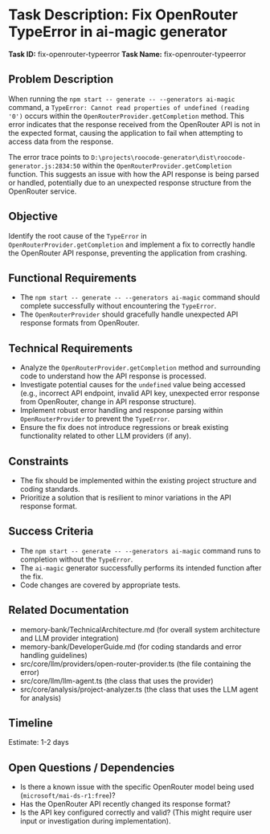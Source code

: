 # Task Description: Fix OpenRouter TypeError in ai-magic generator

**Task ID:** fix-openrouter-typeerror
**Task Name:** fix-openrouter-typeerror

## Problem Description

When running the `npm start -- generate -- --generators ai-magic` command, a `TypeError: Cannot read properties of undefined (reading '0')` occurs within the `OpenRouterProvider.getCompletion` method. This error indicates that the response received from the OpenRouter API is not in the expected format, causing the application to fail when attempting to access data from the response.

The error trace points to `D:\projects\roocode-generator\dist\roocode-generator.js:2834:50` within the `OpenRouterProvider.getCompletion` function. This suggests an issue with how the API response is being parsed or handled, potentially due to an unexpected response structure from the OpenRouter service.

## Objective

Identify the root cause of the `TypeError` in `OpenRouterProvider.getCompletion` and implement a fix to correctly handle the OpenRouter API response, preventing the application from crashing.

## Functional Requirements

- The `npm start -- generate -- --generators ai-magic` command should complete successfully without encountering the `TypeError`.
- The `OpenRouterProvider` should gracefully handle unexpected API response formats from OpenRouter.

## Technical Requirements

- Analyze the `OpenRouterProvider.getCompletion` method and surrounding code to understand how the API response is processed.
- Investigate potential causes for the `undefined` value being accessed (e.g., incorrect API endpoint, invalid API key, unexpected error response from OpenRouter, change in API response structure).
- Implement robust error handling and response parsing within `OpenRouterProvider` to prevent the `TypeError`.
- Ensure the fix does not introduce regressions or break existing functionality related to other LLM providers (if any).

## Constraints

- The fix should be implemented within the existing project structure and coding standards.
- Prioritize a solution that is resilient to minor variations in the API response format.

## Success Criteria

- The `npm start -- generate -- --generators ai-magic` command runs to completion without the `TypeError`.
- The `ai-magic` generator successfully performs its intended function after the fix.
- Code changes are covered by appropriate tests.

## Related Documentation

- memory-bank/TechnicalArchitecture.md (for overall system architecture and LLM provider integration)
- memory-bank/DeveloperGuide.md (for coding standards and error handling guidelines)
- src/core/llm/providers/open-router-provider.ts (the file containing the error)
- src/core/llm/llm-agent.ts (the class that uses the provider)
- src/core/analysis/project-analyzer.ts (the class that uses the LLM agent for analysis)

## Timeline

Estimate: 1-2 days

## Open Questions / Dependencies

- Is there a known issue with the specific OpenRouter model being used (`microsoft/mai-ds-r1:free`)?
- Has the OpenRouter API recently changed its response format?
- Is the API key configured correctly and valid? (This might require user input or investigation during implementation).
